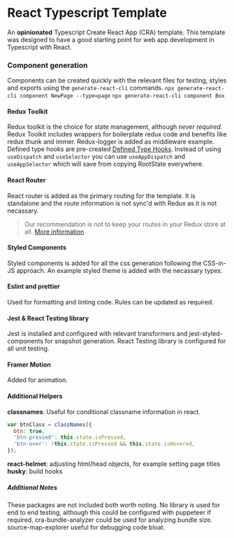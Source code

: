 # React Typescript Template

An **opinionated** Typescript Create React App (CRA) template. This template was designed to have a good starting point for web app development in Typescript with React.

### Component generation
Components can be created quickly with the relevant files for testing, styles and exports using the `generate-react-cli` commands.
`npx generate-react-cli component NewPage --type=page`
`npx generate-react-cli component Box`

#### Redux Toolkit
Redux toolkit is the choice for state management, although _never required_. Redux Toolkit includes wrappers for boilerplate redux code and benefits like redux thunk and immer.
Redux-logger is added as middleware example.
Defined type hooks are pre-created [Defined Type Hooks](https://redux-toolkit.js.org/tutorials/typescript#define-typed-hooks). Instead of using `useDispatch` and `useSelector` you can use `useAppDispatch` and `useAppSelector` which will save from copying RootState everywhere.

#### React Router
React router is added as the primary routing for the template. It is standalone and the route information is not sync'd with Redux as it is not necassary.

> Our recommendation is not to keep your routes in your Redux store at all.
> [More information](https://reactrouter.com/web/guides/deep-redux-integration)

#### Styled Components
Styled components is added for all the css generation following the CSS-in-JS approach. An example styled theme is added with the necassary types.

#### Eslint and prettier
Used for formatting and linting code. Rules can be updated as required.

#### Jest & React Testing library
Jest is installed and configured with relevant transformers and jest-styled-components for snapshot generation.
React Testing library is configured for all unit testing.

#### Framer Motion
Added for animation.

#### Additional Helpers
**classnames**: Useful for conditional classname information in react.

```js
var btnClass = classNames({
  btn: true,
  'btn-pressed': this.state.isPressed,
  'btn-over': !this.state.isPressed && this.state.isHovered,
});
```

**react-helmet**: adjusting html/head objects, for example setting page titles
**husky**: build hooks

##### Additional Notes
These packages are not included both worth noting.
No library is used for end to end testing, although this could be configured with puppeteer if required.
cra-bundle-analyzer could be used for analyzing bundle size.
source-map-explorer useful for debugging code bloat.
